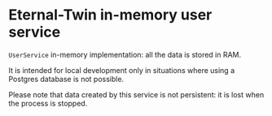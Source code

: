 # Eternal-Twin in-memory user service

`UserService` in-memory implementation: all the data is stored in RAM.

It is intended for local development only in situations where using a Postgres database is not possible.

Please note that data created by this service is not persistent: it is lost when the process is stopped.
